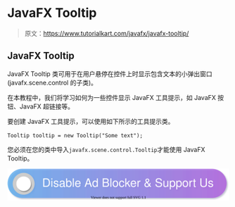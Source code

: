 # JavaFX Tooltip

> 原文：<https://www.tutorialkart.com/javafx/javafx-tooltip/>

## JavaFX Tooltip

JavaFX Tooltip 类可用于在用户悬停在控件上时显示包含文本的小弹出窗口(javafx.scene.control 的子类)。

在本教程中，我们将学习如何为一些控件显示 JavaFX 工具提示，如 JavaFX 按钮、JavaFX 超链接等。

要创建 JavaFX 工具提示，可以使用如下所示的工具提示类。

```
Tooltip tooltip = new Tooltip("Some text");
```

您必须在您的类中导入`javafx.scene.control.Tooltip`才能使用 JavaFX Tooltip。

[![](img/925da31b32d6bc3827932f6c8afb11bb.png)](https://www.tutorialkart.com/)
